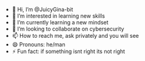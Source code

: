 - 👋 Hi, I’m @JuicyGina-bit
- 👀 I’m interested in learning new skills
- 🌱 I’m currently learning a new mindset
- 💞️ I’m looking to collaborate on cybersecurity
- 📫 How to reach me, ask privately and you will see
- 😄 Pronouns: he/man 
- ⚡ Fun fact: if something isnt right its not right

<!---
JuicyGina-bit/JuicyGina-bit is a ✨ special ✨ repository because its `README.md` (this file) appears on your GitHub profile.
You can click the Preview link to take a look at your changes.
--->
